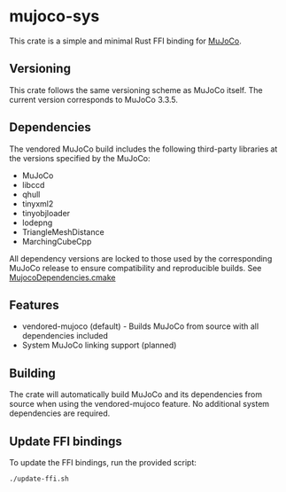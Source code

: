 # mujoco-sys

This crate is a simple and minimal Rust FFI binding for [MuJoCo](https://github.com/google-deepmind/mujoco).

## Versioning

This crate follows the same versioning scheme as MuJoCo itself. The current version corresponds to MuJoCo 3.3.5.

## Dependencies

The vendored MuJoCo build includes the following third-party libraries at the versions specified by the MuJoCo:

- MuJoCo
- libccd
- qhull
- tinyxml2
- tinyobjloader
- lodepng
- TriangleMeshDistance
- MarchingCubeCpp

All dependency versions are locked to those used by the corresponding MuJoCo release to ensure compatibility and reproducible builds. See [MujocoDependencies.cmake](https://github.com/google-deepmind/mujoco/blob/3.3.5/cmake/MujocoDependencies.cmake)

## Features

- vendored-mujoco (default) - Builds MuJoCo from source with all dependencies included
- System MuJoCo linking support (planned)

## Building

The crate will automatically build MuJoCo and its dependencies from source when using the vendored-mujoco feature. No additional system dependencies are required.

## Update FFI bindings

To update the FFI bindings, run the provided script:

```bash
./update-ffi.sh
```
